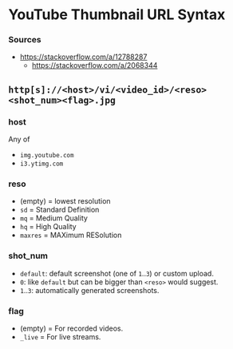 ﻿
YouTube Thumbnail URL Syntax
============================

### Sources

* https://stackoverflow.com/a/12788287
  * https://stackoverflow.com/a/2068344


`http[s]://<host>/vi/<video_id>/<reso><shot_num><flag>.jpg`
-----------------------------------------------------------

### host

Any of

* `img.youtube.com`
* `i3.ytimg.com`


### reso

* (empty) = lowest resolution
* `sd` = Standard Definition
* `mq` = Medium Quality
* `hq` = High Quality
* `maxres` = MAXimum RESolution


### shot_num

* `default`: default screenshot (one of `1`..`3`) or custom upload.
* `0`: like `default` but can be bigger than `<reso>` would suggest.
* `1`..`3`: automatically generated screenshots.


### flag

* (empty) = For recorded videos.
* `_live` = For live streams.


